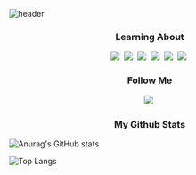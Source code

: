 ![header](https://capsule-render.vercel.app/api?type=soft&color=hexacode000000&text=Welcome!&fontColor=8000FF&fontAlign=78&animation=fadeIn)
</p>


<h3 align="center"> Learning About </h3>
<p align="center">
    <img src="https://img.shields.io/badge/C++-2bc6d4?style=flat-square&logo=C++&logoColor=white"/></a>&nbsp
    <img src="https://img.shields.io/badge/C-A8B9CC?style=flat-square&logo=C&logoColor=white"/></a>&nbsp
    <img src="https://img.shields.io/badge/Python-3776AB?style=flat-square&logo=Python&logoColor=white"/></a>&nbsp
    <img src="https://img.shields.io/badge/Unity-d4692b?style=flat-square&logo=Unity&logoColor=white"/></a>&nbsp
    <img src="https://img.shields.io/badge/GitHub-181717?style=flat-square&logo=GitHub&logoColor=white"/></a>&nbsp
    <img src="https://img.shields.io/badge/.NET-512BD4?style=flat-square&logo=.NET&logoColor=white"/></a>&nbsp
    
</p>
<h3 align="center"> Follow Me </h3>
<p align="center">
  <a href="https://instagram.com/gmlwo_00?igshid=YmMyMTA2M2Y="><img src="https://img.shields.io/badge/Instagram-E4405F?style=flat-square&logo=Instagram&logoColor=white&link=https://instagram.com/gmlwo_00?igshid=YmMyMTA2M2Y="/></a>&nbsp
</p>

<h3 align="center"> My Github Stats </h3>

![Anurag's GitHub stats](https://github-readme-stats.vercel.app/api?username=chlgmlwo&show_icons=true&theme=midnight-purple)

![Top Langs](https://github-readme-stats.vercel.app/api/top-langs/?username=chlgmlwo&layout=compact&theme=midnight-purple)
